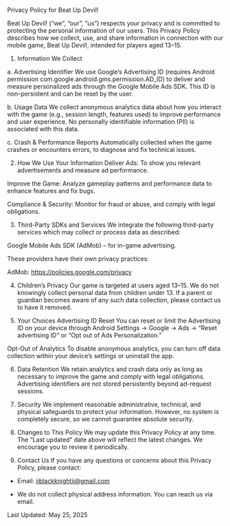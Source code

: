 Privacy Policy for Beat Up Devil!

Beat Up Devil! (“we”, “our”, “us”) respects your privacy and is committed to protecting the personal information of our users. This Privacy Policy describes how we collect, use, and share information in connection with our mobile game, Beat Up Devil!, intended for players aged 13–15.

1. Information We Collect

a. Advertising Identifier
We use Google’s Advertising ID (requires Android permission com.google.android.gms.permission.AD_ID) to deliver and measure personalized ads through the Google Mobile Ads SDK. This ID is non-persistent and can be reset by the user.

b. Usage Data
We collect anonymous analytics data about how you interact with the game (e.g., session length, features used) to improve performance and user experience. No personally identifiable information (PII) is associated with this data.

c. Crash & Performance Reports
Automatically collected when the game crashes or encounters errors, to diagnose and fix technical issues.

2. How We Use Your Information
Deliver Ads: To show you relevant advertisements and measure ad performance.

Improve the Game: Analyze gameplay patterns and performance data to enhance features and fix bugs.

Compliance & Security: Monitor for fraud or abuse, and comply with legal obligations.

3. Third-Party SDKs and Services
We integrate the following third-party services which may collect or process data as described:

Google Mobile Ads SDK (AdMob) – for in-game advertising.

These providers have their own privacy practices:

AdMob: https://policies.google.com/privacy

4. Children’s Privacy
Our game is targeted at users aged 13–15. We do not knowingly collect personal data from children under 13. If a parent or guardian becomes aware of any such data collection, please contact us to have it removed.

5. Your Choices
Advertising ID Reset
You can reset or limit the Advertising ID on your device through Android Settings → Google → Ads → “Reset advertising ID” or “Opt out of Ads Personalization.”

Opt-Out of Analytics
To disable anonymous analytics, you can turn off data collection within your device’s settings or uninstall the app.

6. Data Retention
We retain analytics and crash data only as long as necessary to improve the game and comply with legal obligations. Advertising identifiers are not stored persistently beyond ad-request sessions.

7. Security
We implement reasonable administrative, technical, and physical safeguards to protect your information. However, no system is completely secure, so we cannot guarantee absolute security.

8. Changes to This Policy
We may update this Privacy Policy at any time. The “Last updated” date above will reflect the latest changes. We encourage you to review it periodically.

9. Contact Us
If you have any questions or concerns about this Privacy Policy, please contact:

- Email: iiblackknightii@gmail.com

- We do not collect physical address information. You can reach us via email.

Last Updated: May 25, 2025